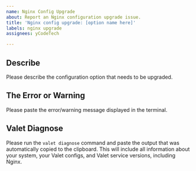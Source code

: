 ```yaml
---
name: Nginx Config Upgrade
about: Report an Nginx configuration upgrade issue.
title: 'Nginx config upgrade: [option name here]'
labels: nginx upgrade
assignees: yCodeTech

---
```


## Describe
Please describe the configuration option that needs to be upgraded.

## The Error or Warning
Please paste the error/warning message displayed in the terminal.

## Valet Diagnose
Please run the `valet diagnose` command and paste the output that was automatically copied to the clipboard. This will include all information about your system, your Valet configs, and Valet service versions, including Nginx.
